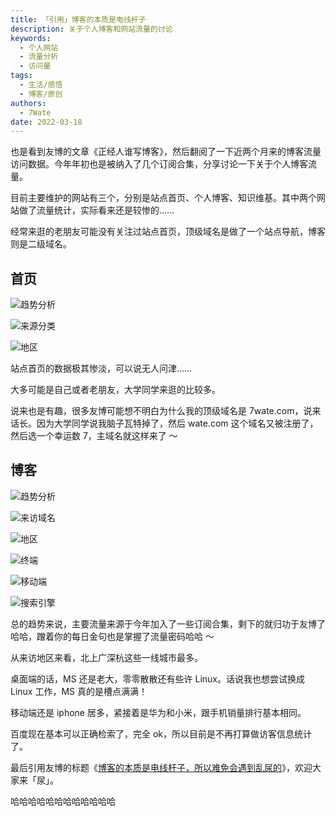 ```yaml
---
title: 「引用」博客的本质是电线杆子
description: 关于个人博客和网站流量的讨论
keywords:
  - 个人网站
  - 流量分析
  - 访问量
tags:
  - 生活/感悟
  - 博客/原创
authors:
  - 7Wate
date: 2022-03-18
---
```


也是看到友博的文章《正经人谁写博客》，然后翻阅了一下近两个月来的博客流量访问数据。今年年初也是被纳入了几个订阅合集，分享讨论一下关于个人博客流量。

目前主要维护的网站有三个，分别是站点首页、个人博客、知识维基。其中两个网站做了流量统计，实际看来还是较惨的……

经常来逛的老朋友可能没有关注过站点首页，顶级域名是做了一个站点导航，博客则是二级域名。

## 首页

![趋势分析](https://static.7wate.com/img/2022/03/18/3483539320860.png)

![来源分类](https://static.7wate.com/img/2022/03/18/af4f401b9462a.png)

![地区](https://static.7wate.com/img/2022/03/18/67c3bda2b26f1.png)

站点首页的数据极其惨淡，可以说无人问津……

大多可能是自己或者老朋友，大学同学来逛的比较多。

说来也是有趣，很多友博可能想不明白为什么我的顶级域名是 7wate.com，说来话长。因为大学同学说我脑子瓦特掉了，然后 wate.com 这个域名又被注册了，然后选一个幸运数 7，主域名就这样来了 ～

## 博客

![趋势分析](https://static.7wate.com/img/2022/03/18/995ca4435a8ff.png)

![来访域名](https://static.7wate.com/img/2022/03/18/778177571481f.png)

![地区](https://static.7wate.com/img/2022/03/18/a52f0f76e0b35.png)

![终端](https://static.7wate.com/img/2022/03/18/3f571029be7fc.png)

![移动端](https://static.7wate.com/img/2022/03/18/4ae02e5ac5469.png)

![搜索引擎](https://static.7wate.com/img/2022/03/18/a1cb22948c59b.png)

总的趋势来说，主要流量来源于今年加入了一些订阅合集，剩下的就归功于友博了哈哈，蹭着你的每日金句也是掌握了流量密码哈哈 ～

从来访地区来看，北上广深杭这些一线城市最多。

桌面端的话，MS 还是老大，零零散散还有些许 Linux。话说我也想尝试换成 Linux 工作，MS 真的是槽点满满！

移动端还是 iphone 居多，紧接着是华为和小米，跟手机销量排行基本相同。

百度现在基本可以正确检索了，完全 ok，所以目前是不再打算做访客信息统计了。

最后引用友博的标题《[博客的本质是电线杆子，所以难免会遇到乱尿的](https://onojyun.com/2022/03/18/2908/)》，欢迎大家来「尿」。

哈哈哈哈哈哈哈哈哈哈哈哈
